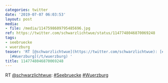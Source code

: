 ```yaml
---
categories: twitter
date: '2019-07-07 06:03:53'
layout: post
media:
- file: /media/1147598609795485696.jpg
ref: https://twitter.com/schwarzlichtwue/status/1147748046870069248
tags:
- seebruecke
- wuerzburg
teaser: 'RT [@schwarzlichtwue](https://twitter.com/schwarzlichtwue): [#Seebruecke](/t/seebruecke)
  [#Wuerzburg](/t/wuerzburg) '
title: 1147748046870069248
---
```

RT [@schwarzlichtwue](https://twitter.com/schwarzlichtwue): [#Seebruecke](/t/seebruecke) [#Wuerzburg](/t/wuerzburg) 